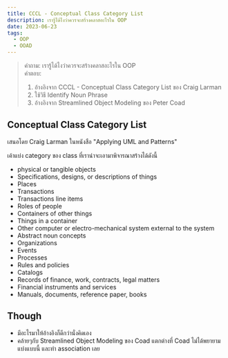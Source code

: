 ```yaml
---
title: CCCL - Conceptual Class Category List
description: เรารู้ได้ไงว่าควรจะสร้างคลาสอะไรใน OOP
date: 2023-06-23
tags:
  - OOP
  - OOAD
---
```


> คำถาม: เรารู้ได้ไงว่าควรจะสร้างคลาสอะไรใน OOP  
> คำตอบ:
>
> 1. อ้างอิงจาก CCCL - Conceptual Class Category List ของ Craig Larman
> 2. ใช้วิธี Identify Noun Phrase
> 3. อ้างอิงจาก Streamlined Object Modeling ของ Peter Coad

## Conceptual Class Category List

เสนอโดย Craig Larman ในหนังสือ "Applying UML and Patterns"

เค้าแบ่ง category ของ class ที่เราน่าจะเอามาพิจารณาสร้างได้ดังนี้

- physical or tangible objects
- Specifications, designs, or descriptions of things
- Places
- Transactions
- Transactions line items
- Roles of people
- Containers of other things
- Things in a container
- Other computer or electro-mechanical system external to the system
- Abstract noun concepts
- Organizations
- Events
- Processes
- Rules and policies
- Catalogs
- Records of finance, work, contracts, legal matters
- Financial instruments and services
- Manuals, documents, reference paper, books

## Though

- มีอะไรมาให้อ้างอิงก็ดีกว่านั่งคิดเอง
- คล้ายๆกับ Streamlined Object Modeling ของ Coad แตกต่างที่ Coad ไม่ได้พยายามแบ่งแบบนี้ และทำ association เลย

